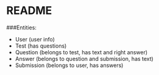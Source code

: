 # README

###Entities:
  - User (user info)
  - Test (has questions)
  - Question (belongs to test, has text and right answer)
  - Answer (belongs to question and submission, has text)
  - Submission (belongs to user, has answers)
